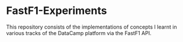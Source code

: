 # FastF1-Experiments
This repository consists of the implementations of concepts I learnt in various tracks of the DataCamp platform via the FastF1 API.
